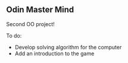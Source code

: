## Odin Master Mind

Second OO project!

To do:

- Develop solving algorithm for the computer
- Add an introduction to the game